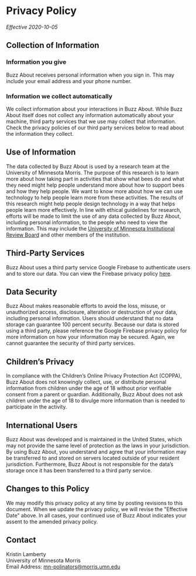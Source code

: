 # Privacy Policy

*Effective 2020-10-05*

## Collection of Information

### Information you give
Buzz About receives personal information when you sign in. This may include your email address and your phone number.

### Information we collect automatically
We collect information about your interactions in Buzz About. While Buzz About itself does not collect any information automatically about your machine, third party services that we use may collect that information. Check the privacy policies of our third party services below to read about the information they collect.

## Use of Information
The data collected by Buzz About is used by a research team at the University of Minnesota Morris. The purpose of this research is to learn more about how taking part in activities that show what bees do and what they need might help people understand more about how to support bees and how they help people. We want to know more about how we can use technology to help people learn more from these activities. The results of this research might help people design technology in a way that helps people learn more effectively.
In line with ethical guidelines for research, efforts will be made to limit the use of any data collected by Buzz About, including personal information, to the people who need to view the information. This may include the [University of Minnesota Institutional Review Board](https://research.umn.edu/units/irb) and other members of the institution.

## Third-Party Services
Buzz About uses a third party service Google Firebase to authenticate users and to store our data. You can view the Firebase privacy policy [here](https://firebase.google.com/support/privacy).

## Data Security
Buzz About makes reasonable efforts to avoid the loss, misuse, or unauthorized access, disclosure, alteration or destruction of your data, including personal information. Users should understand that no data storage can guarantee 100 percent security. Because our data is stored using a third party, please reference the Google Firebase privacy policy for more information on how your information may be secured. Again, we cannot guarantee the security of third party services.

## Children’s Privacy
In compliance with the Children’s Online Privacy Protection Act (COPPA), Buzz About does not knowingly collect, use, or distribute personal information from children under the age of 18 without prior verifiable consent from a parent or guardian. Additionally, Buzz About does not ask children under the age of 18 to divulge more information than is needed to participate in the activity.

## International Users
Buzz About was developed and is maintained in the United States, which may not provide the same level of protection as the laws in your jurisdiction. By using Buzz About, you understand and agree that your information may be transferred to and stored on servers located outside of your resident jurisdiction. Furthermore, Buzz About is not responsible for the data’s storage once it has been transferred to a third party service.

## Changes to this Policy
We may modify this privacy policy at any time by posting revisions to this document. When we update the privacy policy, we will revise the "Effective Date" above. In all cases, your continued use of Buzz About indicates your assent to the amended privacy policy.

## Contact
Kristin Lamberty  
University of Minnesota Morris  
Email Address: <mn-polinators@morris.umn.edu> 
